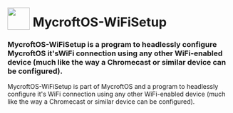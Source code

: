# <img src='http://chittagongit.com//images/no-connection-icon/no-connection-icon-25.jpg' width='50' height='50' style='vertical-align:bottom'/> MycroftOS-WiFiSetup
### MycroftOS-WiFiSetup is a program to headlessly configure MycroftOS it'sWiFi connection using any other WiFi-enabled device (much like the way a Chromecast or similar device can be configured).

MycroftOS-WiFiSetup is part of MycroftOS and a program to headlessly configure it's WiFi connection using any other WiFi-enabled device (much like the way a Chromecast or similar device can be configured).
